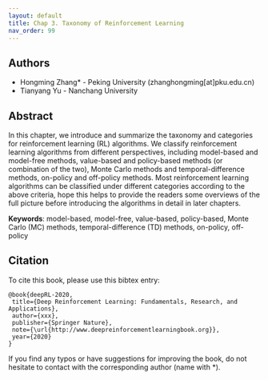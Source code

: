 ```yaml
---
layout: default
title: Chap 3. Taxonomy of Reinforcement Learning
nav_order: 99
---
```


## Authors

- Hongming Zhang* - Peking University (zhanghongming[at]pku.edu.cn)
- Tianyang Yu - Nanchang University

## Abstract

In this chapter, we introduce and summarize the taxonomy and categories for reinforcement learning (RL) algorithms. We classify reinforcement learning algorithms from different perspectives, including model-based and model-free methods, value-based and policy-based methods (or combination of the two), Monte Carlo methods and temporal-difference methods, on-policy and off-policy methods. Most reinforcement learning algorithms can be classified under different categories according to the above criteria, hope this helps to provide the readers some overviews of the full picture before introducing the algorithms in detail in later chapters. 

**Keywords**: model-based, model-free, value-based, policy-based, Monte Carlo (MC) methods, temporal-difference (TD) methods, on-policy, off-policy

## Citation

To cite this book, please use this bibtex entry:

```
@book{deepRL-2020,
 title={Deep Reinforcement Learning: Fundamentals, Research, and Applications},
 author={xxx},
 publisher={Springer Nature},
 note={\url{http://www.deepreinforcementlearningbook.org}},
 year={2020}
}
```





If you find any typos or have suggestions for improving the book, do not hesitate to contact with the corresponding author (name with *).